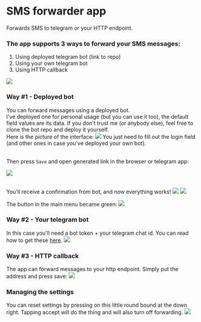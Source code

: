 # SMS forwarder app

Forwards SMS to telegram or your HTTP endpoint.

### The app supports 3 ways to forward your SMS messages:
1. Using deployed telegram bot (link to repo)
2. Using your own telegram bot
3. Using HTTP callback

![](screenshots/main_screen.jpg)


### Way #1 - Deployed bot
You can forward messages using a deployed bot.
<br>I've deployed one for personal usage (but you can use it too), the default field values are its data. 
If you don't trust me (or anybody else), feel free to clone the bot repo and deploy it yourself.
<br>Here is the picture of the interface:
![](screenshots/deployed_bot.jpg)
You just need to fill out the login field (and other ones in case you've deployed your own bot).

<br>Then press `Save` and open generated link in the browser or telegram app:<p>
![](screenshots/deployed_bot_url.jpg)

<br>You'll receive a confirmation from bot, and now everything works!
![](screenshots/confirmation.jpg)
![](screenshots/test_msg.jpg)

The button in the main menu became green:
![](screenshots/deployed_bot_success.jpg)


### Way #2 - Your telegram bot
In this case you'll need a bot token + your telegram chat id. You can read how to get these [here](https://core.telegram.org/bots).
![](screenshots/telegram_bot.jpg)


### Way #3 - HTTP callback
The app can forward messages to your http endpoint. Simply put the address and press save:
![](screenshots/http_callback.jpg)


### Managing the settings
You can reset settings by pressing on this little round bound at the down right. 
Tapping accept will do the thing and will also turn off forwarding.
![](screenshots/reset_settings_popup.jpg)
